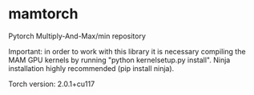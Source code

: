 # mamtorch
Pytorch Multiply-And-Max/min repository

Important: in order to work with this library it is necessary compiling the MAM GPU kernels by running "python kernelsetup.py install". Ninja installation highly recommended (pip install ninja).

Torch version: 2.0.1+cu117
